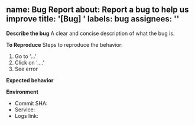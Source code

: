 name: Bug Report
about: Report a bug to help us improve
title: '[Bug] ' 
labels: bug
assignees: ''
---
**Describe the bug**
A clear and concise description of what the bug is.

**To Reproduce**
Steps to reproduce the behavior:
1. Go to '...'
2. Click on '....'
3. See error

**Expected behavior**

**Environment**
- Commit SHA:
- Service:
- Logs link:
